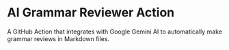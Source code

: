 # AI Grammar Reviewer Action

A GitHub Action that integrates with Google Gemini AI to automatically make grammar reviews in Markdown files.
